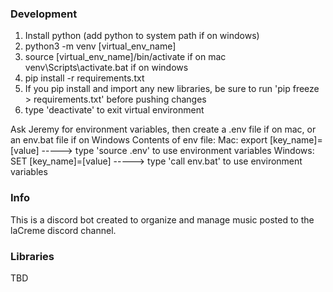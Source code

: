 ### Development
1. Install python (add python to system path if on windows)
2. python3 -m venv [virtual_env_name]
3. source [virtual_env_name]/bin/activate if on mac
   venv\Scripts\activate.bat if on windows
4. pip install -r requirements.txt
5. If you pip install and import any new libraries, be sure to run 'pip freeze > requirements.txt' before pushing changes
6. type 'deactivate' to exit virtual environment

Ask Jeremy for environment variables, then create a .env file if on mac, or an env.bat file if on Windows
Contents of env file:
Mac: export [key_name]=[value] -----> type 'source .env' to use environment variables
Windows: SET [key_name]=[value] -----> type 'call env.bat' to use environment variables

### Info
This is a discord bot created to organize and manage music posted to the laCreme discord channel.

### Libraries
TBD
